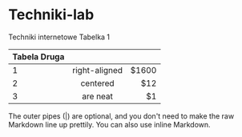 # Techniki-lab
Techniki internetowe Tabelka 1

| Tabela Druga       |         |  |
| ------------- |:-------------:| -----: |
| 1      | right-aligned | $1600 |
| 2      | centered      |   $12 |
| 3 | are neat      |    $1 |

The outer pipes (|) are optional, and you don't need to make the raw Markdown line up prettily. You can also use inline Markdown.

